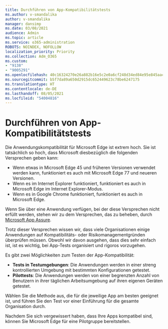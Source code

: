 ```yaml
---
title: Durchführen von App-Kompatibilitätstests
ms.author: v-smandalika
author: v-smandalika
manager: dansimp
ms.date: 03/08/2021
audience: Admin
ms.topic: article
ms.service: o365-administration
ROBOTS: NOINDEX, NOFOLLOW
localization_priority: Priority
ms.collection: Adm_O365
ms.custom:
- "9138"
- "9005291"
ms.openlocfilehash: 40c16324270e26a882b16e5c2e0a6cf248d34ed84e95e845aac5dfa44ac58c72
ms.sourcegitcommit: b5f7da89a650d2915dc652449623c78be6247175
ms.translationtype: HT
ms.contentlocale: de-DE
ms.lasthandoff: 08/05/2021
ms.locfileid: "54004816"
---
```

# <a name="do-app-compatibility-testing"></a>Durchführen von App-Kompatibilitätstests

Die Anwendungskompatibilität für Microsoft Edge ist extrem hoch. Sie ist tatsächlich so hoch, dass Microsoft diesbezüglich die folgenden Versprechen geben kann:
- Wenn etwas in Microsoft Edge 45 und früheren Versionen verwendet werden kann, funktioniert es auch mit Microsoft Edge 77 und neueren Versionen.
- Wenn es im Internet Explorer funktioniert, funktioniert es auch in Microsoft Edge im Internet Explorer-Modus.
- Wenn es in Google Chrome funktioniert, funktioniert es auch in Microsoft Edge.

Wenn Sie über eine Anwendung verfügen, bei der diese Versprechen nicht erfüllt werden, stehen wir zu dem Versprechen, das zu beheben, durch [Microsoft App Assure](https://www.microsoft.com/fasttrack/microsoft-365/app-assure).

Trotz dieser Versprechen wissen wir, dass viele Organisationen einige Anwendungen auf Kompatibilitäts- oder Risikomanagementgründen überprüfen müssen. Obwohl wir davon ausgehen, dass dies sehr einfach ist, ist es wichtig, bei App-Tests organisiert und rigoros vorzugehen.

Es gibt zwei Möglichkeiten zum Testen der App-Kompatibilität:

- **Tests in Testumgebungen**: Die Anwendungen werden in einer streng kontrollierten Umgebung mit bestimmten Konfigurationen getestet.
- **Pilottests**: Die Anwendungen werden von einer begrenzten Anzahl von Benutzern in ihrer täglichen Arbeitsumgebung auf ihren eigenen Geräten getestet.

Wählen Sie die Methode aus, die für die jeweilige App am besten geeignet ist, und führen Sie den Test vor einer Einführung für die gesamte Organisation durch.

Nachdem Sie sich vergewissert haben, dass Ihre Apps kompatibel sind, können Sie Microsoft Edge für eine Pilotgruppe bereitstellen.
